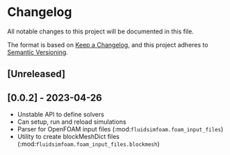 # Changelog

All notable changes to this project will be documented in this file.

The format is based on [Keep a Changelog](https://keepachangelog.com/en/1.0.0/), and
this project adheres to [Semantic Versioning](https://semver.org/spec/v2.0.0.html).

<!--

### Added
### Changed
### Deprecated
### Removed
### Fixed
### Security

Type of changes
---------------

Added for new features.
Changed for changes in existing functionality.
Deprecated for soon-to-be removed features.
Removed for now removed features.
Fixed for any bug fixes.
Security in case of vulnerabilities.

-->

<!-- (changelog/unreleased)= -->

## \[Unreleased\]

## \[0.0.2\] - 2023-04-26

- Unstable API to define solvers
- Can setup, run and reload simulations
- Parser for OpenFOAM input files (:mod:`fluidsimfoam.foam_input_files`)
- Utility to create blockMeshDict files
  (:mod:`fluidsimfoam.foam_input_files.blockmesh`)
